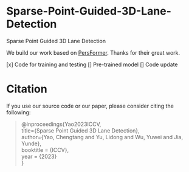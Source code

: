 # Sparse-Point-Guided-3D-Lane-Detection
Sparse Point Guided 3D Lane Detection

We build our work based on [PersFormer](https://github.com/OpenDriveLab/PersFormer_3DLane). Thanks for their great work.

[x] Code for training and testing
[] Pre-trained model
[] Code update

# Citation
If you use our source code or our paper, please consider citing the following:
> @inproceedings{Yao2023ICCV,  
  title={Sparse Point Guided 3D Lane Detection},  
  author={Yao, Chengtang and Yu, Lidong and Wu, Yuwei and Jia, Yunde},  
  booktitle = {ICCV},  
  year = {2023}   
}
